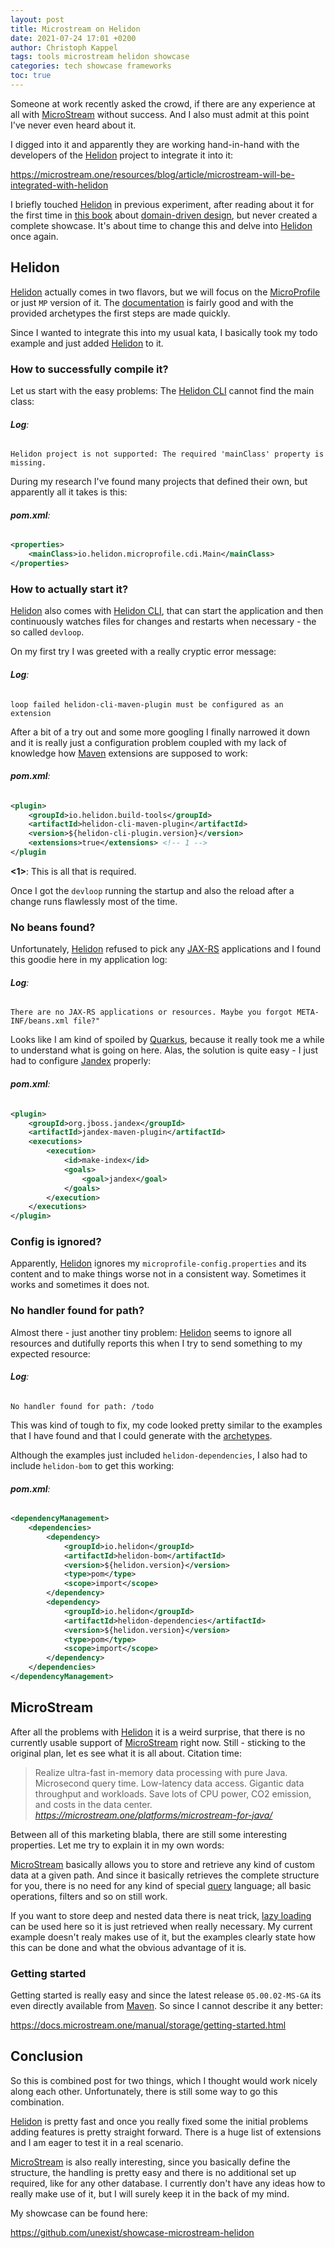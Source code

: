 ```yaml
---
layout: post
title: Microstream on Helidon
date: 2021-07-24 17:01 +0200
author: Christoph Kappel
tags: tools microstream helidon showcase
categories: tech showcase frameworks
toc: true
---
```

Someone at work recently asked the crowd, if there are any experience at all with [MicroStream][1]
without success. And I also must admit at this point I've never even heard about it.

I digged into it and apparently they are working hand-in-hand with the developers of the
[Helidon][2] project to integrate it into it:

<https://microstream.one/resources/blog/article/microstream-will-be-integrated-with-helidon>

I briefly touched [Helidon][2] in previous experiment, after reading about it for the first time in
[this book][3] about [domain-driven design][4], but never created a complete showcase. It's about
time to change this and delve into [Helidon][2] once again.

## Helidon

[Helidon][2] actually comes in two flavors, but we will focus on the [MicroProfile][5] or just `MP`
version of it. The [documentation][6] is fairly good and with the provided archetypes the first
steps are made quickly.

Since I wanted to integrate this into my usual kata, I basically took my todo example and just
added [Helidon][2] to it.

### How to successfully compile it?

Let us start with the easy problems: The [Helidon CLI][7] cannot find the main class:

###### **Log**:
```log
Helidon project is not supported: The required 'mainClass' property is missing.
```

During my research I've found many projects that defined their own, but apparently all it takes is
this:

###### **pom.xml**:
```xml
<properties>
    <mainClass>io.helidon.microprofile.cdi.Main</mainClass>
</properties>
```

### How to actually start it?

[Helidon][2] also comes with [Helidon CLI][7], that can start the application and then continuously
watches files for changes and restarts when necessary - the so called `devloop`.

On my first try I was greeted with a really cryptic error message:

###### **Log**:
```log
loop failed helidon-cli-maven-plugin must be configured as an extension
```

After a bit of a try out and some more googling I finally narrowed it down and it is really just a
configuration problem coupled with my lack of knowledge how [Maven][7] extensions are supposed to
work:

###### **pom.xml**:
```xml
<plugin>
    <groupId>io.helidon.build-tools</groupId>
    <artifactId>helidon-cli-maven-plugin</artifactId>
    <version>${helidon-cli-plugin.version}</version>
    <extensions>true</extensions> <!-- 1 -->
</plugin
```

**<1>**: This is all that is required.

Once I got the `devloop` running the startup and also the reload after a change runs flawlessly
most of the time.

### No beans found?

Unfortunately, [Helidon][2] refused to pick any [JAX-RS][9] applications and I found this goodie
here in my application log:

###### **Log**:
```log
There are no JAX-RS applications or resources. Maybe you forgot META-INF/beans.xml file?"
```

Looks like I am kind of spoiled by [Quarkus][10], because it really took me a while to understand
what is going on here. Alas, the solution is quite easy - I just had to configure [Jandex][11]
properly:

###### **pom.xml**:
```xml
<plugin>
    <groupId>org.jboss.jandex</groupId>
    <artifactId>jandex-maven-plugin</artifactId>
    <executions>
        <execution>
            <id>make-index</id>
            <goals>
                <goal>jandex</goal>
            </goals>
        </execution>
    </executions>
</plugin>
```

### Config is ignored?

Apparently, [Helidon][2] ignores my `microprofile-config.properties` and its content and to make
things worse not in a consistent way. Sometimes it works and sometimes it does not.

### No handler found for path?

Almost there - just another tiny problem: [Helidon][2] seems to ignore all resources and dutifully
reports this when I try to send something to my expected resource:

###### **Log**:
```log
No handler found for path: /todo
```

This was kind of tough to fix, my code looked pretty similar to the examples that I have found and
that I could generate with the [archetypes][12].

Although the examples just included `helidon-dependencies`, I also had to include `helidon-bom` to
get this working:

###### **pom.xml**:
```xml
<dependencyManagement>
    <dependencies>
        <dependency>
            <groupId>io.helidon</groupId>
            <artifactId>helidon-bom</artifactId>
            <version>${helidon.version}</version>
            <type>pom</type>
            <scope>import</scope>
        </dependency>
        <dependency>
            <groupId>io.helidon</groupId>
            <artifactId>helidon-dependencies</artifactId>
            <version>${helidon.version}</version>
            <type>pom</type>
            <scope>import</scope>
        </dependency>
    </dependencies>
</dependencyManagement>
```

## MicroStream

After all the problems with [Helidon][2] it is a weird surprise, that there is no currently usable
support of [MicroStream][1] right now. Still - sticking to the original plan, let es see what it is
all about. Citation time:

> Realize ultra-fast in-memory data processing with pure Java. Microsecond query time. Low-latency
data access. Gigantic data throughput and workloads. Save lots of CPU power, CO2 emission, and
costs in the data center.
<cite><https://microstream.one/platforms/microstream-for-java/></cite>

Between all of this marketing blabla, there are still some interesting properties. Let me try to
explain it in my own words:

[MicroStream][1] basically allows you to store and retrieve any kind of custom data at a given path.
And since it basically retrieves the complete structure for you, there is no need for any kind of
special [query][13] language; all basic operations, filters and so on still work.

If you want to store deep and nested data there is neat trick, [lazy loading][14] can be used here
so it is just retrieved when really necessary. My current example doesn't realy makes use of it,
but the examples clearly state how this can be done and what the obvious advantage of it is.

### Getting started

Getting started is really easy and since the latest release `05.00.02-MS-GA` its even directly
available from [Maven][8]. So since I cannot describe it any better:

<https://docs.microstream.one/manual/storage/getting-started.html>

## Conclusion

So this is combined post for two things, which I thought would work nicely along each other.
Unfortunately, there is still some way to go this combination.

[Helidon][2] is pretty fast and once you really fixed some the initial problems adding features is
pretty straight forward. There is a huge list of extensions and I am eager to test it in a real
scenario.

[MicroStream][1] is also really interesting, since you basically define the structure, the handling
is pretty easy and there is no additional set up required, like for any other database. I currently
don't have any ideas how to really make use of it, but I will surely keep it in the back of my mind.

My showcase can be found here:

<https://github.com/unexist/showcase-microstream-helidon>

[1]: https://microstream.one/
[2]: https://helidon.io
[3]: https://www.amazon.com/dp/1484245423
[4]: https://en.wikipedia.org/wiki/Domain-driven_design
[5]: https://microprofile.io/
[6]: https://helidon.io/docs/latest/#/mp/introduction/01_introduction
[7]: https://medium.com/helidon/the-new-helidon-cli-cd90bc4a0d1a
[8]: https://maven.apache.org/
[9]: https://github.com/jax-rs
[10]: https://quarkus.io
[11]: https://github.com/wildfly/jandex-maven-plugin
[12]: https://mvnrepository.com/artifact/io.helidon.archetypes
[13]: https://docs.microstream.one/manual/storage/queries.html
[14]: https://docs.microstream.one/manual/storage/loading-data/lazy-loading/index.html
[15]: https://docs.microstream.one/manual/storage/getting-started.html